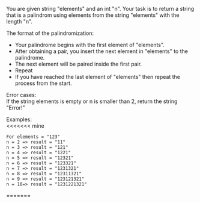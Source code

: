 You are given string "elements" and an int "n".
Your task is to return a string that is a palindrom using elements from the string "elements" with the length "n".

The format of the palindromization:

- Your palindrome begins with the first element of "elements".
- After obtaining a pair, you insert the next element in "elements" to the palindrome.
- The next element will be paired inside the first pair.
- Repeat
- If you have reached the last element of "elements" then repeat the process from the start.

Error cases: <br>
If the string elements is empty or n is smaller than 2, return the string "Error!" <br>

Examples: <br>
<<<<<<<  mine
```
For elements = "123" 
n = 2 => result = "11"
n = 3 => result = "121"
n = 4 => result = "1221"
n = 5 => result = "12321"
n = 6 => result = "123321"
n = 7 => result = "1231321"
n = 8 => result = "12311321"
n = 9 => result = "123121321"
n = 10=> result = "1231221321"
```
=======


